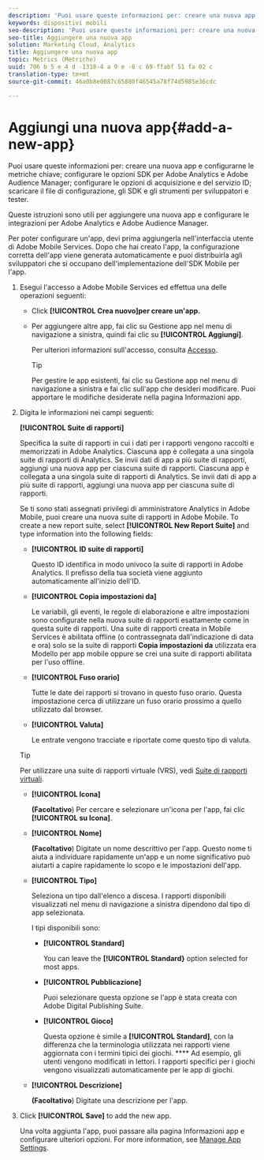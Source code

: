 ```yaml
---
description: 'Puoi usare queste informazioni per: creare una nuova app e configurarne le metriche chiave; configurare le opzioni SDK per Adobe Analytics e Adobe Audience Manager; configurare le opzioni di acquisizione e del servizio ID; scaricare il file di configurazione, gli SDK e gli strumenti per sviluppatori e tester.'
keywords: dispositivi mobili
seo-description: 'Puoi usare queste informazioni per: creare una nuova app e configurarne le metriche chiave; configurare le opzioni SDK per Adobe Analytics e Adobe Audience Manager; configurare le opzioni di acquisizione e del servizio ID; scaricare il file di configurazione, gli SDK e gli strumenti per sviluppatori e tester.'
seo-title: Aggiungere una nuova app
solution: Marketing Cloud, Analytics
title: Aggiungere una nuova app
topic: Metrics (Metriche)
uuid: 706 b 5 e 4 d -1318-4 a 9 e -8 c 69-ffabf 51 fa 02 c
translation-type: tm+mt
source-git-commit: 46a0b8e0087c65880f46545a78f74d5985e36cdc

---
```



# Aggiungi una nuova app{#add-a-new-app}

Puoi usare queste informazioni per: creare una nuova app e configurarne le metriche chiave; configurare le opzioni SDK per Adobe Analytics e Adobe Audience Manager; configurare le opzioni di acquisizione e del servizio ID; scaricare il file di configurazione, gli SDK e gli strumenti per sviluppatori e tester.

Queste istruzioni sono utili per aggiungere una nuova app e configurare le integrazioni per Adobe Analytics e Adobe Audience Manager.

Per poter configurare un'app, devi prima aggiungerla nell'interfaccia utente di Adobe Mobile Services. Dopo che hai creato l'app, la configurazione corretta dell'app viene generata automaticamente e puoi distribuirla agli sviluppatori che si occupano dell'implementazione dell'SDK Mobile per l'app.

1. Esegui l'accesso a Adobe Mobile Services ed effettua una delle operazioni seguenti:

   * Click **[!UICONTROL Crea nuovo]per creare un'app.**
   * Per aggiungere altre app, fai clic su Gestione app nel menu di navigazione a sinistra, quindi fai clic su **[!UICONTROL Aggiungi]**.

      Per ulteriori informazioni sull'accesso, consulta [Accesso](/help/using/gs/gs-signin.md).

      >[!TIP]
      >
      >Per gestire le app esistenti, fai clic su Gestione app nel menu di navigazione a sinistra e fai clic sull'app che desideri modificare. Puoi apportare le modifiche desiderate nella pagina Informazioni app.

1. Digita le informazioni nei campi seguenti:

   **[!UICONTROL Suite di rapporti]**

   Specifica la suite di rapporti in cui i dati per i rapporti vengono raccolti e memorizzati in Adobe Analytics. Ciascuna app è collegata a una singola suite di rapporti di Analytics. Se invii dati di app a più suite di rapporti, aggiungi una nuova app per ciascuna suite di rapporti. Ciascuna app è collegata a una singola suite di rapporti di Analytics. Se invii dati di app a più suite di rapporti, aggiungi una nuova app per ciascuna suite di rapporti.

   Se ti sono stati assegnati privilegi di amministratore Analytics in Adobe Mobile, puoi creare una nuova suite di rapporti in Adobe Mobile. To create a new report suite, select **[!UICONTROL New Report Suite]** and type information into the following fields:

   * **[!UICONTROL ID suite di rapporti]**

      Questo ID identifica in modo univoco la suite di rapporti in Adobe Analytics. Il prefisso della tua società viene aggiunto automaticamente all'inizio dell'ID.

   * **[!UICONTROL Copia impostazioni da]**

      Le variabili, gli eventi, le regole di elaborazione e altre impostazioni sono configurate nella nuova suite di rapporti esattamente come in questa suite di rapporti. Una suite di rapporti creata in Mobile Services è abilitata offline (o contrassegnata dall'indicazione di data e ora) solo se la suite di rapporti **Copia impostazioni da** utilizzata era Modello per app mobile oppure se crei una suite di rapporti abilitata per l'uso offline.

   * **[!UICONTROL Fuso orario]**

      Tutte le date dei rapporti si trovano in questo fuso orario. Questa impostazione cerca di utilizzare un fuso orario prossimo a quello utilizzato dal browser.

   * **[!UICONTROL Valuta]**

      Le entrate vengono tracciate e riportate come questo tipo di valuta.
   >[!TIP]
   >
   >Per utilizzare una suite di rapporti virtuale (VRS), vedi [Suite di rapporti virtuali](/help/using/manage-apps/c-mob-vrs.md).

   * **[!UICONTROL Icona]**

      **(Facoltativo**) Per cercare e selezionare un'icona per l'app, fai clic **[!UICONTROL su Icona]**.

   * **[!UICONTROL Nome]**

      **(Facoltativo**) Digitate un nome descrittivo per l'app. Questo nome ti aiuta a individuare rapidamente un'app e un nome significativo può aiutarti a capire rapidamente lo scopo e le impostazioni dell'app.

   * **[!UICONTROL Tipo]**

      Seleziona un tipo dall'elenco a discesa. I rapporti disponibili visualizzati nel menu di navigazione a sinistra dipendono dal tipo di app selezionata.

      I tipi disponibili sono:

      * **[!UICONTROL Standard]**

         You can leave the **[!UICONTROL Standard}** option selected for most apps.

      * **[!UICONTROL Pubblicazione]**

         Puoi selezionare questa opzione se l'app è stata creata con Adobe Digital Publishing Suite.

      * **[!UICONTROL Gioco]**

         Questa opzione è simile a **[!UICONTROL Standard]**, con la differenza che la terminologia utilizzata nei rapporti viene aggiornata con i termini tipici dei giochi. **** Ad esempio, gli utenti vengono modificati in lettori. I rapporti specifici per i giochi vengono visualizzati automaticamente per le app di giochi.
   * **[!UICONTROL Descrizione]**

      **(Facoltativo**) Digitate una descrizione per l'app.



1. Click **[!UICONTROL Save]** to add the new app.

   Una volta aggiunta l'app, puoi passare alla pagina Informazioni app e configurare ulteriori opzioni. For more information, see [Manage App Settings](/help/using/c-manage-app-settings/c-manage-app-settings.md).

